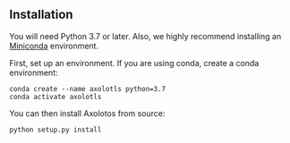 ## Installation

You will need Python 3.7 or later. Also, we highly recommend installing an [Miniconda](https://docs.conda.io/en/latest/miniconda.html#latest-miniconda-installer-links) environment.

First, set up an environment. If you are using conda, create a conda environment:
```
conda create --name axolotls python=3.7
conda activate axolotls
```

You can then install Axolotos from source:
```
python setup.py install
```
